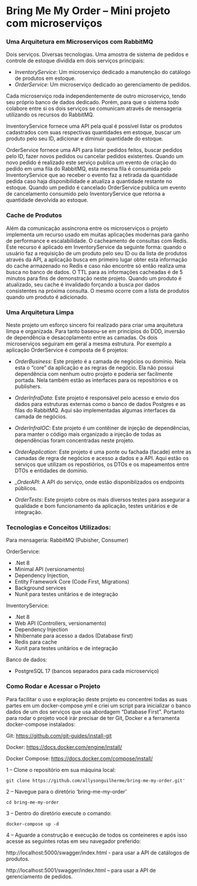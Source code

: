 # Bring Me My Order – Mini projeto com microserviços

### Uma Arquitetura em Microserviços com RabbitMQ
Dois serviços. Diversas tecnologias. Uma amostra de sistema de pedidos e controle de estoque dividida em dois serviços principais: 
- *InventoryService*: Um microserviço dedicado a manutenção do catálogo de produtos em estoque.
- *OrderService*: Um microserviço dedicado ao gerenciamento de pedidos.

Cada microserviço roda independentemente de outro microserviço, tendo seu próprio banco de dados dedicado. Porém, para que o sistema todo colabore entre si os dois serviços se comunicam através de mensageria utilizando os recursos do RabbitMQ.

InventoryService fornece uma API pela qual é possível listar os produtos cadastrados com suas respectivas quantidades em estoque, buscar um produto pelo seu ID, adicionar e diminuir quantidade do estoque.

OrderService fornece uma API para listar pedidos feitos, buscar pedidos pelo ID, fazer novos pedidos ou cancelar pedidos existentes. Quando um novo pedido é realizado este serviço publica um evento de criação do pedido em uma fila do RabbitMQ, esta mesma fila é consumida pelo InventoryService que ao receber o evento faz a retirada da quantidade pedida caso haja disponibilidade e atualiza a quantidade restante no estoque. Quando um pedido é cancelado OrderService publica um evento de cancelamento consumido pelo InventoryService que retorna a quantidade devolvida ao estoque.

### Cache de Produtos
Além da comunicação assíncrona entre os microserviços o projeto implementa um recurso usado em muitas aplicações modernas para ganho de performance e escalabilidade. O cacheamento de consultas com Redis. Este recurso é aplicado em InventoryService da seguinte forma: quando o usuário faz a requisição de um produto pelo seu ID ou da lista de produtos através da API, a aplicação busca em primeiro lugar obter esta informação do cache armazenado no Redis e caso não encontre só então realiza uma busca no banco de dados. 
O TTL para as informações cacheadas é de 5 minutos para fins de demonstração neste projeto.
Quando um produto é atualizado, seu cache é invalidado forçando a busca por dados consistentes na próxima consulta. O mesmo ocorre com a lista de produtos quando um produto é adicionado.


### Uma Arquitetura Limpa
Neste projeto um esforço sincero foi realizado para criar uma arquitetura limpa e organizada. Para tanto baseou-se em princípios do DDD, inversão de dependência e desacoplamento entre as camadas. Os dois microserviços seguiram em geral a mesma estrutura. Por exemplo a aplicação OrderService é composta de 6 projetos:

- *OrderBusiness*: Este projeto é a camada de negócios ou domínio. Nela esta o “core” da aplicação e as regras de negócio. Ela não possui dependência com nenhum outro projeto e poderia ser facilmente portada. Nela também estão as interfaces para os repositórios e os publishers.

- *OrderInfraData*: Este projeto é responsável pelo acesso e envio dos dados para estruturas externas como o banco de dados Postgres e as filas do RabbitMQ. Aqui são implementadas algumas interfaces da camada de negócios.

- *OrderInfraIOC*: Este projeto é um contêiner de injeção de dependências, para manter o código mais organizado a injeção de todas as dependências foram concentradas neste projeto.
- *OrderApplication*: Este projeto é uma ponte ou fachada (facade) entre as camadas de regra de negócios e acesso a dados e a API. Aqui estão os serviços que utilizam os repostiórios, os DTOs e os mapeamentos entre DTOs e entidades de domínio.

- *_OrderAPI*: A API do serviço, onde estão disponiblizados os endpoints públicos.

- *OrderTests*: Este projeto cobre os mais diversos testes para assegurar a qualidade e bom funcionamento da aplicação, testes unitários e de integração.

### Tecnologias e Conceitos Utilizados:

Para mensageria:
RabbitMQ (Pubisher, Consumer)

OrderService:
- .Net 8
- Minimal API (versionamento)
- Dependency Injection,
- Entity Framework Core (Code First, Migrations)
- Background services
- Nunit para testes unitários e de integração

InventoryService:
- .Net 8
- Web API (Controllers, versionamento)
- Dependency Injection
- Nhibernate para acesso a dados (Database first) 
- Redis para cache
- Xunit para testes unitários e de integração

Banco de dados:
 - PostgreSQL 17 (bancos separados para cada microserviço)

### Como Rodar e Acessar o Projeto
Para facilitar o uso e exploração deste projeto eu concentrei todas as suas partes em um docker-compose.yml e criei um script para inicializar o banco dados de um dos serviços que usa abordagem “Database First”.
Portanto para rodar o projeto você irár precisar de ter Git, Docker e a ferramenta docker-compose instalados:

Git: https://github.com/git-guides/install-git

Docker: https://docs.docker.com/engine/install/

Docker Compose: https://docs.docker.com/compose/install/

1 – Clone o repositório em sua máquina local:

`git clone https://github.com/allysonguilherme/bring-me-my-order.git'`

2 – Navegue para o diretório ‘bring-me-my-order’

`cd bring-me-my-order`

3 – Dentro do diretório execute o comando:

`docker-compose up -d`

4 – Aguarde a construção e execução de todos os conteineres e após isso acesse as seguintes rotas em seu navegador preferido:

http://localhost:5000/swagger/index.html  - para usar a API de catálogos de produtos.

http://localhost:5001/swagger/index.html – para usar a API de gerenciamento de pedidos.
